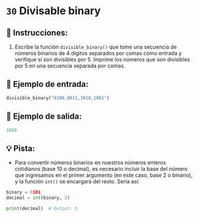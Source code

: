 # `30` Divisable binary

## 📝 Instrucciones:

1. Escribe la función `divisible_binary()` que tome una secuencia de números binarios de 4 dígitos separados por comas como entrada y verifique si son divisibles por 5. Imprime los números que son divisibles por 5 en una secuencia separada por comas.

## 📎 Ejemplo de entrada:

```py
divisible_binary("0100,0011,1010,1001")
```

## 📎 Ejemplo de salida:

```py
1010
```

## 💡 Pista:

+ Para convertir números binarios en nuestros números enteros cotidianos (base 10 o decimal), es necesario incluir la base del número que ingresamos en el primer argumento (en este caso, base 2 o binario), y la función `int()` se encargará del resto. Sería así:

```py
binary = 0101
decimal = int(binary, 2)

print(decimal)  # Output: 5
```
